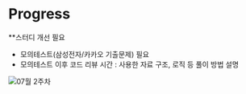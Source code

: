 # Progress


**스터디 개선 필요
- 모의테스트(삼성전자/카카오 기출문제) 필요
- 모의테스트 이후 코드 리뷰 시간
  : 사용한 자료 구조, 로직 등 풀이 방법 설명
 
![07월 2주차](https://user-images.githubusercontent.com/80408986/126065165-b2dd9a3a-83e5-4e9b-b450-0502a25dedc6.png)
